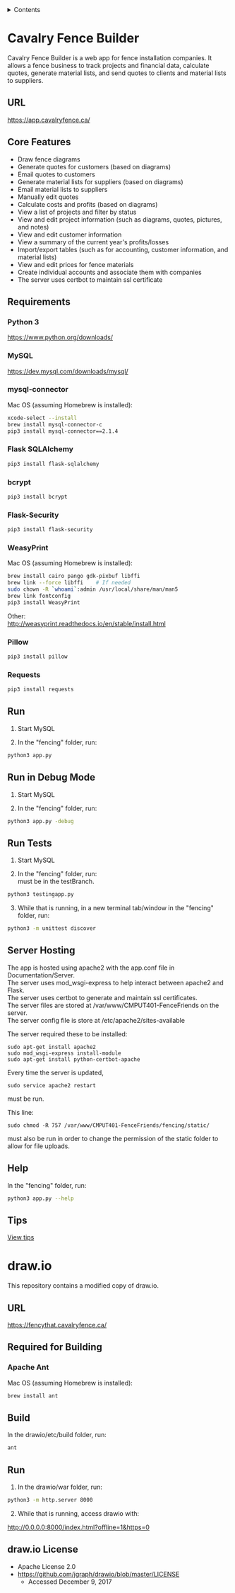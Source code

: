 <details>
<summary>Contents</summary>
&bull; <a href="#cavalry-fence-builder">Cavalry Fence Builder</a><br>
  &nbsp;&nbsp;&nbsp;&nbsp;&#9702; <a href="#url">URL</a><br>
  &nbsp;&nbsp;&nbsp;&nbsp;&#9702; <a href="#core-features">Core Features</a><br>
  &nbsp;&nbsp;&nbsp;&nbsp;&#9702; <a href="#requirements">Requirements</a><br>
  &nbsp;&nbsp;&nbsp;&nbsp;&#9702; <a href="#run">Run</a><br>
  &nbsp;&nbsp;&nbsp;&nbsp;&#9702; <a href="#run-in-debug-mode">Run in Debug Mode</a><br>
  &nbsp;&nbsp;&nbsp;&nbsp;&#9702; <a href="#run-tests">Run Tests</a><br>
  &nbsp;&nbsp;&nbsp;&nbsp;&#9702; <a href="#help">Help</a><br>
  &nbsp;&nbsp;&nbsp;&nbsp;&#9702; <a href="#tips">Tips</a><br>
&bull; <a href="#drawio">draw.io</a><br>
  &nbsp;&nbsp;&nbsp;&nbsp;&#9702; <a href="#url-1">URL</a><br>
  &nbsp;&nbsp;&nbsp;&nbsp;&#9702; <a href="#required-for-building">Required for Building</a><br>
  &nbsp;&nbsp;&nbsp;&nbsp;&#9702; <a href="#build">Build</a><br>
  &nbsp;&nbsp;&nbsp;&nbsp;&#9702; <a href="#run-1">Run</a><br>
  &nbsp;&nbsp;&nbsp;&nbsp;&#9702; <a href="#drawio-license">draw.io License</a><br>
</details>

# Cavalry Fence Builder

Cavalry Fence Builder is a web app for fence installation companies. It allows a fence business to track projects and financial data, calculate quotes, generate material lists, and send quotes to clients and material lists to suppliers.

## URL

https://app.cavalryfence.ca/

## Core Features

* Draw fence diagrams
* Generate quotes for customers (based on diagrams)
* Email quotes to customers
* Generate material lists for suppliers (based on diagrams)
* Email material lists to suppliers
* Manually edit quotes
* Calculate costs and profits (based on diagrams)
* View a list of projects and filter by status
* View and edit project information (such as diagrams, quotes, pictures, and notes)
* View and edit customer information
* View a summary of the current year's profits/losses
* Import/export tables (such as for accounting, customer information, and material lists)
* View and edit prices for fence materials
* Create individual accounts and associate them with companies
* The server uses certbot to maintain ssl certificate

## Requirements

### Python 3

https://www.python.org/downloads/

### MySQL

https://dev.mysql.com/downloads/mysql/

### mysql-connector

Mac OS (assuming Homebrew is installed):
```bash
xcode-select --install
brew install mysql-connector-c
pip3 install mysql-connector==2.1.4
```

### Flask SQLAlchemy

```bash
pip3 install flask-sqlalchemy
```

### bcrypt

```bash
pip3 install bcrypt
```

### Flask-Security

```bash
pip3 install flask-security
```

### WeasyPrint

Mac OS (assuming Homebrew is installed):
```bash
brew install cairo pango gdk-pixbuf libffi
brew link --force libffi    # If needed
sudo chown -R `whoami`:admin /usr/local/share/man/man5
brew link fontconfig
pip3 install WeasyPrint
```

Other:<br>
http://weasyprint.readthedocs.io/en/stable/install.html

### Pillow

```bash
pip3 install pillow
```

### Requests

```bash
pip3 install requests
```

## Run

1. Start MySQL

2. In the "fencing" folder, run:
```bash
python3 app.py
```

## Run in Debug Mode

1. Start MySQL

2. In the "fencing" folder, run:
```bash
python3 app.py -debug
```

## Run Tests

1. Start MySQL

2. In the "fencing" folder, run:  
must be in the testBranch.  
```bash
python3 testingapp.py
```

3. While that is running, in a new terminal tab/window in the "fencing" folder, run:
```bash
python3 -m unittest discover
```
## Server Hosting

The app is hosted using apache2 with the app.conf file in Documentation/Server.  
The server uses mod_wsgi-express to help interact between apache2 and Flask.  
The server uses certbot to generate and maintain ssl certificates.  
The server files are stored at /var/www/CMPUT401-FenceFriends on the server.  
The server config file is store at /etc/apache2/sites-available  
  
The server required these to be installed: 
```
sudo apt-get install apache2  
sudo mod_wsgi-express install-module  
sudo apt-get install python-certbot-apache  
```
Every time the server is updated, 
```
sudo service apache2 restart
```
must be run.

This line:
```
sudo chmod -R 757 /var/www/CMPUT401-FenceFriends/fencing/static/
```
must also be run in order to change the permission of the static folder to allow for file uploads.

## Help

In the "fencing" folder, run:
```bash
python3 app.py --help
```

## Tips

[View tips](Documentation/tips.md)

# draw.io

This repository contains a modified copy of draw.io.

## URL

https://fencythat.cavalryfence.ca/

## Required for Building

### Apache Ant

Mac OS (assuming Homebrew is installed):
```bash
brew install ant
```

## Build

In the drawio/etc/build folder, run:
```bash
ant
```

## Run

1. In the drawio/war folder, run:
```bash
python3 -m http.server 8000
```

2. While that is running, access drawio with:

http://0.0.0.0:8000/index.html?offline=1&https=0

## draw.io License

* Apache License 2.0
* https://github.com/jgraph/drawio/blob/master/LICENSE
  - Accessed December 9, 2017